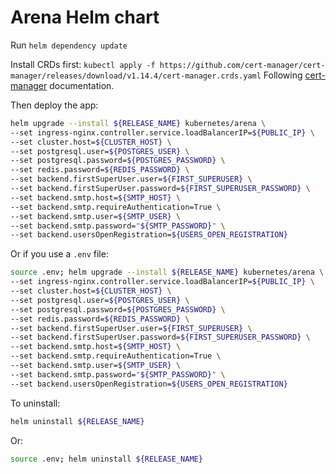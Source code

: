 # Arena Helm chart

Run `helm dependency update`

Install CRDs first: `kubectl apply -f https://github.com/cert-manager/cert-manager/releases/download/v1.14.4/cert-manager.crds.yaml`
Following [cert-manager](https://cert-manager.io/docs/installation/helm/#option-1-installing-crds-with-kubectl) documentation.

Then deploy the app:

```sh
helm upgrade --install ${RELEASE_NAME} kubernetes/arena \
--set ingress-nginx.controller.service.loadBalancerIP=${PUBLIC_IP} \
--set cluster.host=${CLUSTER_HOST} \
--set postgresql.user=${POSTGRES_USER} \
--set postgresql.password=${POSTGRES_PASSWORD} \
--set redis.password=${REDIS_PASSWORD} \
--set backend.firstSuperUser.user=${FIRST_SUPERUSER} \
--set backend.firstSuperUser.password=${FIRST_SUPERUSER_PASSWORD} \
--set backend.smtp.host=${SMTP_HOST} \
--set backend.smtp.requireAuthentication=True \
--set backend.smtp.user=${SMTP_USER} \
--set backend.smtp.password="${SMTP_PASSWORD}" \
--set backend.usersOpenRegistration=${USERS_OPEN_REGISTRATION}
```

Or if you use a `.env` file:

```sh
source .env; helm upgrade --install ${RELEASE_NAME} kubernetes/arena \
--set ingress-nginx.controller.service.loadBalancerIP=${PUBLIC_IP} \
--set cluster.host=${CLUSTER_HOST} \
--set postgresql.user=${POSTGRES_USER} \
--set postgresql.password=${POSTGRES_PASSWORD} \
--set redis.password=${REDIS_PASSWORD} \
--set backend.firstSuperUser.user=${FIRST_SUPERUSER} \
--set backend.firstSuperUser.password=${FIRST_SUPERUSER_PASSWORD} \
--set backend.smtp.host=${SMTP_HOST} \
--set backend.smtp.requireAuthentication=True \
--set backend.smtp.user=${SMTP_USER} \
--set backend.smtp.password="${SMTP_PASSWORD}" \
--set backend.usersOpenRegistration=${USERS_OPEN_REGISTRATION}
```

To uninstall:

```sh
helm uninstall ${RELEASE_NAME}
```

Or:

```sh
source .env; helm uninstall ${RELEASE_NAME}
```
